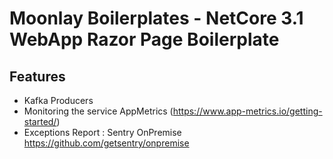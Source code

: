 # Moonlay Boilerplates - NetCore 3.1 WebApp Razor Page Boilerplate

## Features
- Kafka Producers
- Monitoring the service AppMetrics (https://www.app-metrics.io/getting-started/)
- Exceptions Report : Sentry OnPremise https://github.com/getsentry/onpremise
